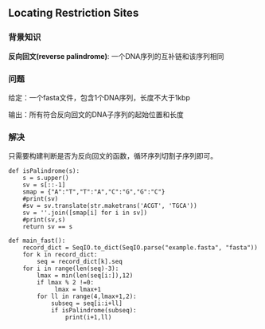 ## Locating Restriction Sites

### 背景知识

**反向回文(reverse palindrome)**: 一个DNA序列的互补链和该序列相同

### 问题

给定：一个fasta文件，包含1个DNA序列，长度不大于1kbp

输出：所有符合反向回文的DNA子序列的起始位置和长度

###  解决

只需要构建判断是否为反向回文的函数，循环序列切割子序列即可。

    def isPalindrome(s):
        s = s.upper()
        sv = s[::-1]
        smap = {"A":"T","T":"A","C":"G","G":"C"}
        #print(sv)
        #sv = sv.translate(str.maketrans('ACGT', 'TGCA'))
        sv = ''.join([smap[i] for i in sv])
        #print(sv,s)
        return sv == s

    def main_fast():
        record_dict = SeqIO.to_dict(SeqIO.parse("example.fasta", "fasta"))
        for k in record_dict:
            seq = record_dict[k].seq
        for i in range(len(seq)-3):
            lmax = min(len(seq[i:]),12)
            if lmax % 2 !=0:
                 lmax = lmax+1
            for ll in range(4,lmax+1,2):
                subseq = seq[i:i+ll]
                if isPalindrome(subseq):
                    print(i+1,ll)
